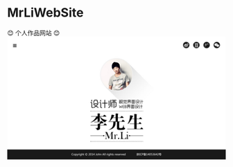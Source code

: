 # MrLiWebSite
:blush: 个人作品网站 :blush:
![index](https://github.com/Mr-LiXianSheng/MrLiWebSite/blob/master/images/index.jpg "个人首页")